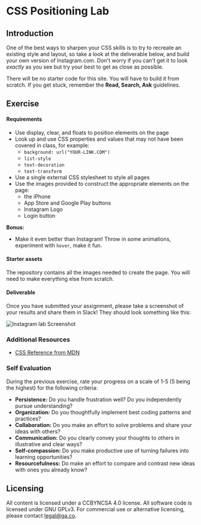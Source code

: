 <!--
Market: SF
-->

# CSS Positioning Lab

## Introduction

One of the best ways to sharpen your CSS skills is to try to recreate an existing style and layout, so take a look at the deliverable below, and build your own version of Instagram.com.  Don't worry if you can't get it to look _exactly_ as you see but try your best to get as close as possible.

There will be no starter code for this site.  You will have to build it from scratch.  If you get stuck, remember the **Read, Search, Ask** guidelines.

## Exercise

#### Requirements

- Use display, clear, and floats to position elements on the page
- Look up and use CSS properties and values that may not have been covered in class, for example:
  - `background: url("YOUR-LINK.COM")`
  - `list-style`
  - `text-decoration`
  - `text-transform`
- Use a single external CSS stylesheet to style all pages
- Use the images provided to construct the appropriate elements on the page:
  - the iPhone
  - App Store and Google Play buttons
  - Instagram Logo
  - Login button

**Bonus:**
- Make it even better than Instagram! Throw in some animations, experiment with `hover`, make it fun.

#### Starter assets

The repository contains all the images needed to create the page.  You will need to make everything else from scratch.

#### Deliverable

Once you have submitted your assignment, please take a screenshot of your results and share them in Slack! They should look something like this:

![Instagram lab Screenshot](https://i.imgur.com/DQ9fk1u.png)

### Additional Resources

- [CSS Reference from MDN](https://developer.mozilla.org/en-US/docs/Web/CSS)

### Self Evaluation

During the previous exercise, rate your progress on a scale of 1-5 (5 being the highest) for the following criteria:

- **Persistence:** Do you handle frustration well? Do you independently pursue understanding?
- **Organization:** Do you thoughtfully implement best coding patterns and practices?
- **Collaboration:** Do you make an effort to solve problems and share your ideas with others?
- **Communication:** Do you clearly convey your thoughts to others in illustrative and clear ways?
- **Self-compassion:** Do you make productive use of turning failures into learning opportunities?
- **Resourcefulness:** Do make an effort to compare and contrast new ideas with ones you already know? 

## Licensing
All content is licensed under a CC­BY­NC­SA 4.0 license.
All software code is licensed under GNU GPLv3. For commercial use or alternative licensing, please contact legal@ga.co.
